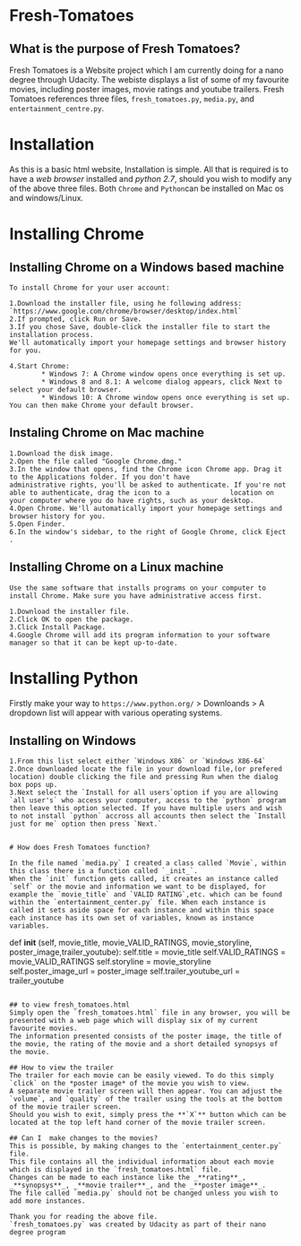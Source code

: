 # Fresh-Tomatoes

## What is the purpose of Fresh Tomatoes?
Fresh Tomatoes is a Website project which I am currently doing for a nano degree through Udacity.
The webiste displays a list of some of my favourite movies, including poster images,
movie ratings and youtube trailers.
Fresh Tomatoes references three files, `fresh_tomatoes.py`, `media.py`, and `entertainment_centre.py`.

# Installation

As this is a basic html website, Installation is simple. All that is required is to have a *web browser* installed and *python 2.7*, should you wish to modify any of the above three files.
Both `Chrome` and `Python`can be installed on Mac os and windows/Linux.

# Installing Chrome

## Installing Chrome on a Windows based machine

```
To install Chrome for your user account:

1.Download the installer file, using he following address: `https://www.google.com/chrome/browser/desktop/index.html`
2.If prompted, click Run or Save.
3.If you chose Save, double-click the installer file to start the installation process.
We'll automatically import your homepage settings and browser history for you.

4.Start Chrome:
        * Windows 7: A Chrome window opens once everything is set up.
        * Windows 8 and 8.1: A welcome dialog appears, click Next to select your default browser.
        * Windows 10: A Chrome window opens once everything is set up. You can then make Chrome your default browser.
```
## Instaling Chrome on Mac machine

```
1.Download the disk image.
2.Open the file called "Google Chrome.dmg." 
3.In the window that opens, find the Chrome icon Chrome app. Drag it to the Applications folder. If you don't have              administrative rights, you'll be asked to authenticate. If you're not able to authenticate, drag the icon to a               location on your computer where you do have rights, such as your desktop. 
4.Open Chrome. We'll automatically import your homepage settings and browser history for you.
5.Open Finder.
6.In the window's sidebar, to the right of Google Chrome, click Eject .
```
## Installing Chrome on a Linux machine

```
Use the same software that installs programs on your computer to install Chrome. Make sure you have administrative access first.

1.Download the installer file.
2.Click OK to open the package.
3.Click Install Package.
4.Google Chrome will add its program information to your software manager so that it can be kept up-to-date.
```
# Installing Python

Firstly make your way to `https://www.python.org/` > Downloands > A dropdown list will appear with various operating systems.

## Installing on Windows

```
1.From this list select either `Windows X86` or `Windows X86-64`
2.Once downloaded locate the file in your download file,(or prefered location) double clicking the file and pressing Run when the dialog box pops up.
3.Next select the `Install for all users`option if you are allowing `all user's` who access your computer, access to the `python` program then leave this option selected. If you have multiple users and wish to not install `python` accross all accounts then select the `Install just for me` option then press `Next.`


# How does Fresh Tomatoes function?

In the file named `media.py` I created a class called `Movie`, within this class there is a function called `_init_`. 
When the `init` function gets called, it creates an instance called `self` or the movie and information we want to be displayed, for example the `movie_title` and `VALID RATING`,etc. which can be found within the `entertainment_center.py` file. When each instance is called it sets aside space for each instance and within this space each instance has its own set of variables, known as instance variables.
```
def __init__ (self, movie_title, movie_VALID_RATINGS, movie_storyline, poster_image,trailer_youtube):
        self.title = movie_title
        self.VALID_RATINGS = movie_VALID_RATINGS
        self.storyline = movie_storyline
        self.poster_image_url = poster_image
        self.trailer_youtube_url = trailer_youtube
```

## to view fresh_tomatoes.html
Simply open the `fresh_tomatoes.html` file in any browser, you will be presented with a web page which will display six of my current favourite movies.
The information presented consists of the poster image, the title of the movie, the rating of the movie and a short detailed synopsys of the movie.

## How to view the trailer
The trailer for each movie can be easily viewed. To do this simply `click` on the *poster image* of the movie you wish to view.
A separate movie trailer screen will then appear. You can adjust the `volume`, and `quality` of the trailer using the tools at the bottom of the movie trailer screen.
Should you wish to exit, simply press the **`X`** button which can be located at the top left hand corner of the movie trailer screen.

## Can I  make changes to the movies?
This is possible, by making changes to the `entertainment_center.py` file.
This file contains all the individual information about each movie which is displayed in the `fresh_tomatoes.html` file.
Changes can be made to each instance like the _**rating**_, _**synopsys**_, _**movie trailer**_, and the _**poster image**_.
The file called `media.py` should not be changed unless you wish to add more instances.

Thank you for reading the above file.
`fresh_tomatoes.py` was created by Udacity as part of their nano degree program








